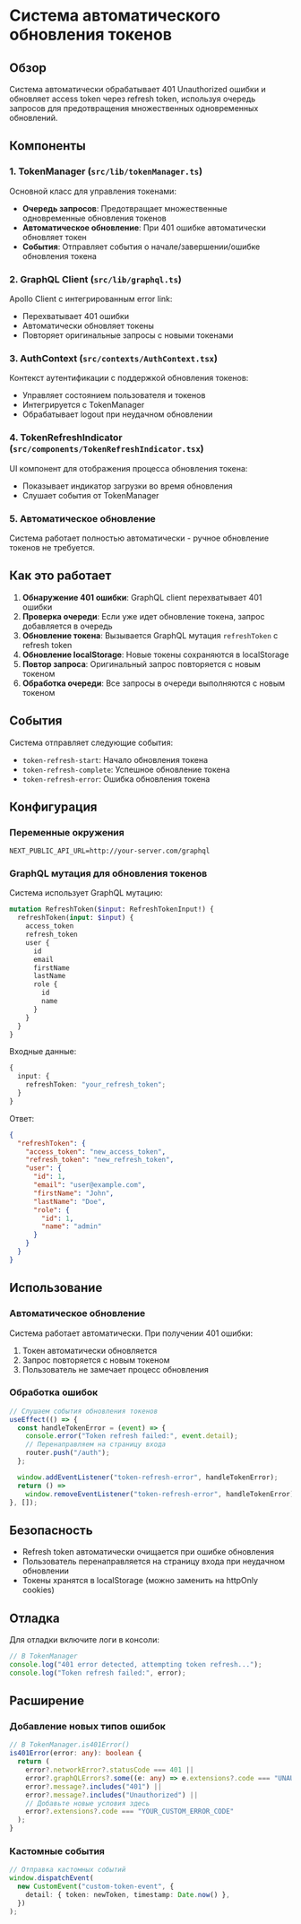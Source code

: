 # Система автоматического обновления токенов

## Обзор

Система автоматически обрабатывает 401 Unauthorized ошибки и обновляет access token через refresh token, используя очередь запросов для предотвращения множественных одновременных обновлений.

## Компоненты

### 1. TokenManager (`src/lib/tokenManager.ts`)

Основной класс для управления токенами:

- **Очередь запросов**: Предотвращает множественные одновременные обновления токенов
- **Автоматическое обновление**: При 401 ошибке автоматически обновляет токен
- **События**: Отправляет события о начале/завершении/ошибке обновления токена

### 2. GraphQL Client (`src/lib/graphql.ts`)

Apollo Client с интегрированным error link:

- Перехватывает 401 ошибки
- Автоматически обновляет токены
- Повторяет оригинальные запросы с новыми токенами

### 3. AuthContext (`src/contexts/AuthContext.tsx`)

Контекст аутентификации с поддержкой обновления токенов:

- Управляет состоянием пользователя и токенов
- Интегрируется с TokenManager
- Обрабатывает logout при неудачном обновлении

### 4. TokenRefreshIndicator (`src/components/TokenRefreshIndicator.tsx`)

UI компонент для отображения процесса обновления токена:

- Показывает индикатор загрузки во время обновления
- Слушает события от TokenManager

### 5. Автоматическое обновление

Система работает полностью автоматически - ручное обновление токенов не требуется.

## Как это работает

1. **Обнаружение 401 ошибки**: GraphQL client перехватывает 401 ошибки
2. **Проверка очереди**: Если уже идет обновление токена, запрос добавляется в очередь
3. **Обновление токена**: Вызывается GraphQL мутация `refreshToken` с refresh token
4. **Обновление localStorage**: Новые токены сохраняются в localStorage
5. **Повтор запроса**: Оригинальный запрос повторяется с новым токеном
6. **Обработка очереди**: Все запросы в очереди выполняются с новым токеном

## События

Система отправляет следующие события:

- `token-refresh-start`: Начало обновления токена
- `token-refresh-complete`: Успешное обновление токена
- `token-refresh-error`: Ошибка обновления токена

## Конфигурация

### Переменные окружения

```env
NEXT_PUBLIC_API_URL=http://your-server.com/graphql
```

### GraphQL мутация для обновления токенов

Система использует GraphQL мутацию:

```graphql
mutation RefreshToken($input: RefreshTokenInput!) {
  refreshToken(input: $input) {
    access_token
    refresh_token
    user {
      id
      email
      firstName
      lastName
      role {
        id
        name
      }
    }
  }
}
```

Входные данные:

```typescript
{
  input: {
    refreshToken: "your_refresh_token";
  }
}
```

Ответ:

```json
{
  "refreshToken": {
    "access_token": "new_access_token",
    "refresh_token": "new_refresh_token",
    "user": {
      "id": 1,
      "email": "user@example.com",
      "firstName": "John",
      "lastName": "Doe",
      "role": {
        "id": 1,
        "name": "admin"
      }
    }
  }
}
```

## Использование

### Автоматическое обновление

Система работает автоматически. При получении 401 ошибки:

1. Токен автоматически обновляется
2. Запрос повторяется с новым токеном
3. Пользователь не замечает процесс обновления

### Обработка ошибок

```typescript
// Слушаем события обновления токенов
useEffect(() => {
  const handleTokenError = (event) => {
    console.error("Token refresh failed:", event.detail);
    // Перенаправляем на страницу входа
    router.push("/auth");
  };

  window.addEventListener("token-refresh-error", handleTokenError);
  return () =>
    window.removeEventListener("token-refresh-error", handleTokenError);
}, []);
```

## Безопасность

- Refresh token автоматически очищается при ошибке обновления
- Пользователь перенаправляется на страницу входа при неудачном обновлении
- Токены хранятся в localStorage (можно заменить на httpOnly cookies)

## Отладка

Для отладки включите логи в консоли:

```typescript
// В TokenManager
console.log("401 error detected, attempting token refresh...");
console.log("Token refresh failed:", error);
```

## Расширение

### Добавление новых типов ошибок

```typescript
// В TokenManager.is401Error()
is401Error(error: any): boolean {
  return (
    error?.networkError?.statusCode === 401 ||
    error?.graphQLErrors?.some((e: any) => e.extensions?.code === "UNAUTHENTICATED") ||
    error?.message?.includes("401") ||
    error?.message?.includes("Unauthorized") ||
    // Добавьте новые условия здесь
    error?.extensions?.code === "YOUR_CUSTOM_ERROR_CODE"
  );
}
```

### Кастомные события

```typescript
// Отправка кастомных событий
window.dispatchEvent(
  new CustomEvent("custom-token-event", {
    detail: { token: newToken, timestamp: Date.now() },
  })
);
```
